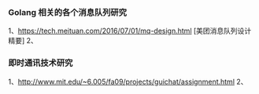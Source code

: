 

### Golang 相关的各个消息队列研究
1、https://tech.meituan.com/2016/07/01/mq-design.html [美团消息队列设计精要]
2、

###  即时通讯技术研究
1、http://www.mit.edu/~6.005/fa09/projects/guichat/assignment.html
2、